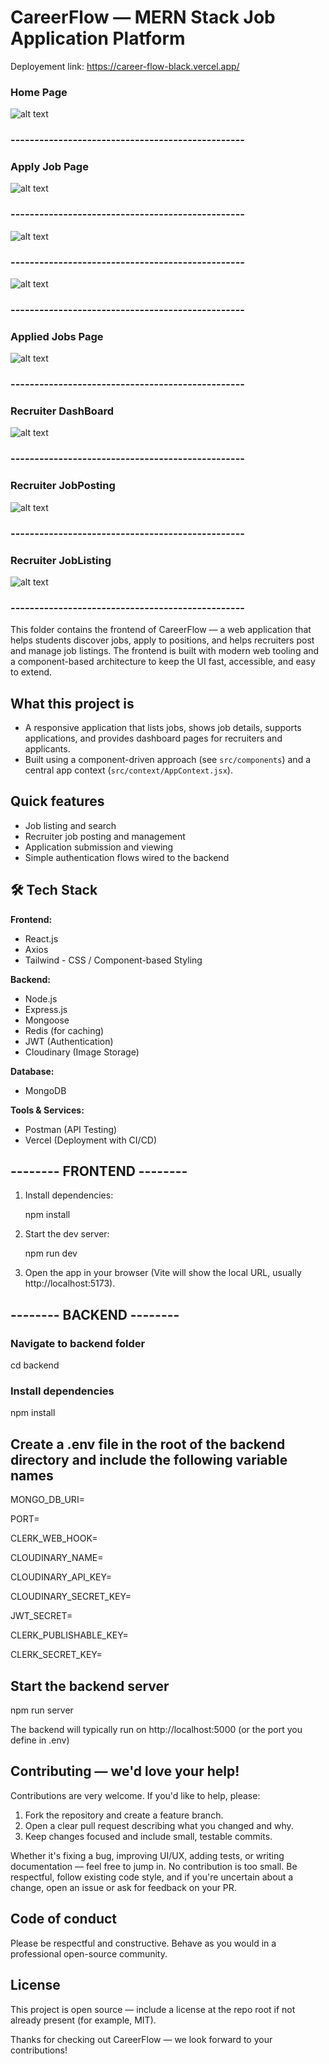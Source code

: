# CareerFlow — MERN Stack Job Application Platform 

 Deployement link: https://career-flow-black.vercel.app/

### Home Page
![alt text](/frontend/public/image-1.png)

### -------------------------------------------------

### Apply Job Page
![alt text](/frontend/public/image-2.png)

### -------------------------------------------------

![alt text](/frontend/public/image-3.png)

### -------------------------------------------------

![alt text](/frontend/public/image-8.png)

### -------------------------------------------------

### Applied Jobs Page
![alt text](/frontend/public/image-4.png)

### -------------------------------------------------

### Recruiter DashBoard
![alt text](/frontend/public/image-5.png)

### -------------------------------------------------

### Recruiter JobPosting
![alt text](/frontend/public/image-6.png)

### -------------------------------------------------

### Recruiter JobListing
![alt text](/frontend/public/image-7.png)

### -------------------------------------------------

This folder contains the frontend of CareerFlow — a web application that helps students discover jobs, apply to positions, and helps recruiters post and manage job listings. The frontend is built with modern web tooling and a component-based architecture to keep the UI fast, accessible, and easy to extend.

## What this project is

- A responsive application that lists jobs, shows job details, supports applications, and provides dashboard pages for recruiters and applicants.
- Built using a component-driven approach (see `src/components`) and a central app context (`src/context/AppContext.jsx`).

## Quick features

- Job listing and search
- Recruiter job posting and management
- Application submission and viewing
- Simple authentication flows wired to the backend

## 🛠 Tech Stack

**Frontend:**  
- React.js  
- Axios  
- Tailwind - CSS / Component-based Styling  

**Backend:**  
- Node.js  
- Express.js  
- Mongoose  
- Redis (for caching)  
- JWT (Authentication)  
- Cloudinary (Image Storage)   

**Database:**  
- MongoDB  

**Tools & Services:**  
- Postman (API Testing)  
- Vercel (Deployment with CI/CD)  


## -------- FRONTEND --------

1. Install dependencies:

   npm install

2. Start the dev server:

   npm run dev

3. Open the app in your browser (Vite will show the local URL, usually http://localhost:5173).


## -------- BACKEND --------
### Navigate to backend folder
cd backend

### Install dependencies
npm install

## Create a .env file in the root of the backend directory and include the following variable names

MONGO_DB_URI= 

PORT=

CLERK_WEB_HOOK=

CLOUDINARY_NAME=

CLOUDINARY_API_KEY=

CLOUDINARY_SECRET_KEY=

JWT_SECRET=

CLERK_PUBLISHABLE_KEY=

CLERK_SECRET_KEY=

## Start the backend server
npm run server

 The backend will typically run on http://localhost:5000 (or the port you define in .env)



## Contributing — we'd love your help!

Contributions are very welcome. If you'd like to help, please:

1. Fork the repository and create a feature branch.
2. Open a clear pull request describing what you changed and why.
3. Keep changes focused and include small, testable commits.

Whether it's fixing a bug, improving UI/UX, adding tests, or writing documentation — feel free to jump in. No contribution is too small. Be respectful, follow existing code style, and if you're uncertain about a change, open an issue or ask for feedback on your PR.

## Code of conduct

Please be respectful and constructive. Behave as you would in a professional open-source community.

## License

This project is open source — include a license at the repo root if not already present (for example, MIT).

Thanks for checking out CareerFlow — we look forward to your contributions!
